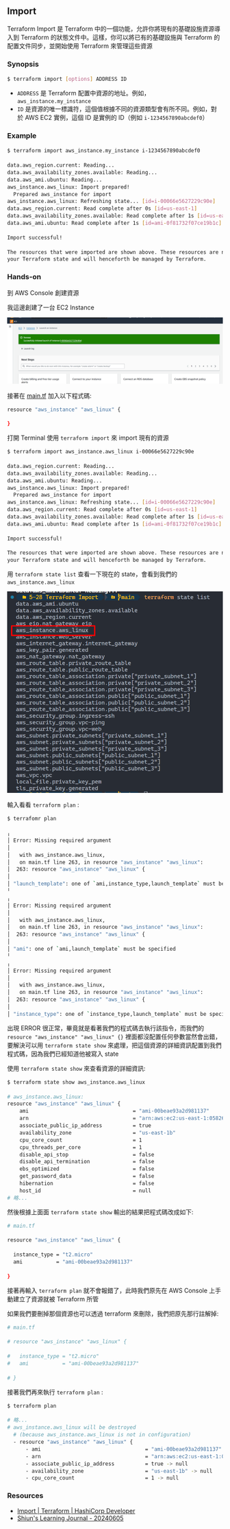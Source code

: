 ## Import

Terraform Import 是 Terraform 中的一個功能，允許你將現有的基礎設施資源導入到 Terraform 的狀態文件中。這樣，你可以將已有的基礎設施與 Terraform 的配置文件同步，並開始使用 Terraform 來管理這些資源

### Synopsis

```bash
$ terraform import [options] ADDRESS ID
```

- `ADDRESS` 是 Terraform 配置中資源的地址。例如，`aws_instance.my_instance`
- `ID` 是資源的唯一標識符，這個值根據不同的資源類型會有所不同。例如，對於 AWS EC2 實例，這個 ID 是實例的 ID（例如 `i-1234567890abcdef0`）

### Example

```bash
$ terraform import aws_instance.my_instance i-1234567890abcdef0

data.aws_region.current: Reading...
data.aws_availability_zones.available: Reading...
data.aws_ami.ubuntu: Reading...
aws_instance.aws_linux: Import prepared!
  Prepared aws_instance for import
aws_instance.aws_linux: Refreshing state... [id=i-00066e5627229c90e]
data.aws_region.current: Read complete after 0s [id=us-east-1]
data.aws_availability_zones.available: Read complete after 1s [id=us-east-1]
data.aws_ami.ubuntu: Read complete after 1s [id=ami-0f81732f07ce19b1c]

Import successful!

The resources that were imported are shown above. These resources are now in
your Terraform state and will henceforth be managed by Terraform.
```

### Hands-on

到 AWS Console 創建資源

我這邊創建了一台 EC2 Instance

![01-created_instance](./imgs/01-created_instance.png)

接著在 [main.tf](http://main.tf) 加入以下程式碼:

```bash
resource "aws_instance" "aws_linux" {

}
```

打開 Terminal 使用 `terraform import` 來 import 現有的資源

```bash
$ terraform import aws_instance.aws_linux i-00066e5627229c90e

data.aws_region.current: Reading...
data.aws_availability_zones.available: Reading...
data.aws_ami.ubuntu: Reading...
aws_instance.aws_linux: Import prepared!
  Prepared aws_instance for import
aws_instance.aws_linux: Refreshing state... [id=i-00066e5627229c90e]
data.aws_region.current: Read complete after 0s [id=us-east-1]
data.aws_availability_zones.available: Read complete after 1s [id=us-east-1]
data.aws_ami.ubuntu: Read complete after 1s [id=ami-0f81732f07ce19b1c]

Import successful!

The resources that were imported are shown above. These resources are now in
your Terraform state and will henceforth be managed by Terraform.
```

用 `terraform state list` 查看一下現在的 state，會看到我們的 `aws_instance.aws_linux`

![02-terraform_state_list_output](./imgs/02-terraform_state_list_output.png)

輸入看看 `terraform plan` :

```bash
$ terrafomr plan

╷
│ Error: Missing required argument
│
│   with aws_instance.aws_linux,
│   on main.tf line 263, in resource "aws_instance" "aws_linux":
│  263: resource "aws_instance" "aws_linux" {
│
│ "launch_template": one of `ami,instance_type,launch_template` must be specified
╵
╷
│ Error: Missing required argument
│
│   with aws_instance.aws_linux,
│   on main.tf line 263, in resource "aws_instance" "aws_linux":
│  263: resource "aws_instance" "aws_linux" {
│
│ "ami": one of `ami,launch_template` must be specified
╵
╷
│ Error: Missing required argument
│
│   with aws_instance.aws_linux,
│   on main.tf line 263, in resource "aws_instance" "aws_linux":
│  263: resource "aws_instance" "aws_linux" {
│
│ "instance_type": one of `instance_type,launch_template` must be specified
```

出現 ERROR 很正常，畢竟就是看著我們的程式碼去執行該指令，而我們的 `resource "aws_instance" "aws_linux" {}` 裡面都沒配置任何參數當然會出錯，要解決可以用 `terraform state show` 來處理，把這個資源的詳細資訊配置到我們程式碼，因為我們已經知道他被寫入 state

使用 `terraform state show` 來查看資源的詳細資訊:

```bash
$ terraform state show aws_instance.aws_linux

# aws_instance.aws_linux:
resource "aws_instance" "aws_linux" {
    ami                                  = "ami-00beae93a2d981137"
    arn                                  = "arn:aws:ec2:us-east-1:058264428816:instance/i-00066e5627229c90e"
    associate_public_ip_address          = true
    availability_zone                    = "us-east-1b"
    cpu_core_count                       = 1
    cpu_threads_per_core                 = 1
    disable_api_stop                     = false
    disable_api_termination              = false
    ebs_optimized                        = false
    get_password_data                    = false
    hibernation                          = false
    host_id                              = null
# 略...
```

然後根據上面面 `terraform state show` 輸出的結果把程式碼改成如下:

```bash
# main.tf

resource "aws_instance" "aws_linux" {

  instance_type = "t2.micro"
  ami           = "ami-00beae93a2d981137"

}

```

接著再輸入 `terraform plan` 就不會報錯了，此時我們原先在 AWS Console 上手動建立了資源就被 Terraform 所管

如果我們要刪掉那個資源也可以透過 terraform 來刪除，我們把原先那行註解掉:

```bash
# main.tf

# resource "aws_instance" "aws_linux" {

#   instance_type = "t2.micro"
#   ami           = "ami-00beae93a2d981137"

# }
```

接著我們再來執行 `terraform plan` :

```bash
$ terraform plan

# 略...
# aws_instance.aws_linux will be destroyed
  # (because aws_instance.aws_linux is not in configuration)
  - resource "aws_instance" "aws_linux" {
      - ami                                  = "ami-00beae93a2d981137" -> null
      - arn                                  = "arn:aws:ec2:us-east-1:058264428816:instance/i-00066e5627229c90e" -> null
      - associate_public_ip_address          = true -> null
      - availability_zone                    = "us-east-1b" -> null
      - cpu_core_count                       = 1 -> null

```

### Resources

- [Import | Terraform | HashiCorp Developer](https://developer.hashicorp.com/terraform/cli/import)
- [Shiun's Learning Journal - 20240605](https://www.notion.so/20240605-a29a522dba9d4e8eb7a60fe899595908?pvs=21)
